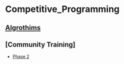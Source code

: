 # Competitive_Programming
## [Algrothims](Algrothims)
## [Community Training]
- [Phase 2](https://github.com/Abdelrhmansersawy/Competitive_Programming/tree/main/MenofiaCPC/Phase2%20Training)
